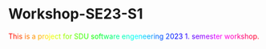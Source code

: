 # Workshop-SE23-S1
<span style="color:#FF0000">T</span><span style="color:#FF1900">h</span><span style="color:#FF3100">i</span><span style="color:#FF4A00">s</span> <span style="color:#FF6300">i</span><span style="color:#FF7B00">s</span> <span style="color:#FF9400">a</span> <span style="color:#FFAD00">p</span><span style="color:#FFC500">r</span><span style="color:#FFDE00">o</span><span style="color:#FFF700">j</span><span style="color:#EFFF00">e</span><span style="color:#D6FF00">c</span><span style="color:#BDFF00">t</span> <span style="color:#A5FF00">f</span><span style="color:#8CFF00">o</span><span style="color:#73FF00">r</span> <span style="color:#5AFF00">S</span><span style="color:#42FF00">D</span><span style="color:#29FF00">U</span> <span style="color:#10FF00">s</span><span style="color:#00FF08">o</span><span style="color:#00FF21">f</span><span style="color:#00FF3A">t</span><span style="color:#00FF52">w</span><span style="color:#00FF6B">a</span><span style="color:#00FF84">r</span><span style="color:#00FF9C">e</span> <span style="color:#00FFB5">e</span><span style="color:#00FFCE">n</span><span style="color:#00FFE6">g</span><span style="color:#00FFFF">e</span><span style="color:#00E6FF">n</span><span style="color:#00CEFF">e</span><span style="color:#00B5FF">e</span><span style="color:#009CFF">r</span><span style="color:#0084FF">i</span><span style="color:#006BFF">n</span><span style="color:#0052FF">g</span> <span style="color:#003AFF">2</span><span style="color:#0021FF">0</span><span style="color:#0008FF">2</span><span style="color:#1000FF">3</span> <span style="color:#2900FF">1</span><span style="color:#4200FF">.</span> <span style="color:#5A00FF">s</span><span style="color:#7300FF">e</span><span style="color:#8C00FF">m</span><span style="color:#A500FF">e</span><span style="color:#BD00FF">s</span><span style="color:#D600FF">t</span><span style="color:#EF00FF">e</span><span style="color:#FF00F7">r</span> <span style="color:#FF00DE">w</span><span style="color:#FF00C5">o</span><span style="color:#FF00AD">r</span><span style="color:#FF0094">k</span><span style="color:#FF007B">s</span><span style="color:#FF0063">h</span><span style="color:#FF004A">o</span><span style="color:#FF0031">p</span><span style="color:#FF0019">.</span>
